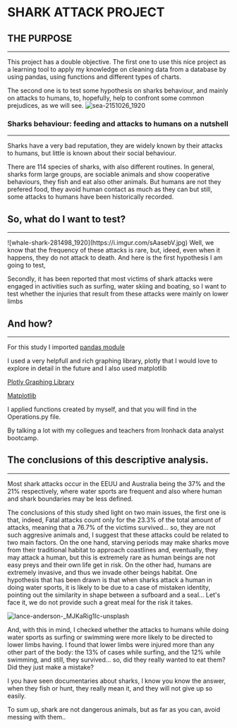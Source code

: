 
# SHARK ATTACK PROJECT
## THE PURPOSE
<hr>

This project has a double objective. The first one to use this nice project as a learning tool to apply my knowledge on cleaning data from a database by using pandas, using functions and different types of charts. 

The second one is to test some hypothesis on sharks behaviour, and mainly on attacks to humans, to, hopefully, help to confront some common prejudices, as we will see.
![sea-2151026_1920](https://i.imgur.com/urwttMO.jpg)
### Sharks behaviour: feeding and attacks to humans on a nutshell 
<hr>
Sharks have a very bad reputation, they are widely known by their attacks to humans, but little is known about their social behaviour.

There are 114 species of sharks, with also different routines. In general, sharks form large groups, are sociable animals and show cooperative behaviours, they fish and eat also other animals. But humans are not they prefered food, they avoid human contact as much as they can but still, some attacks to humans have been historically recorded.  

## So, what do I want to test?
<hr>
![whale-shark-281498_1920](https://i.imgur.com/sAasebV.jpg)
Well, we know that the frequency of these attacks is rare, but, ideed, even when it happens, they do not attack to death. And here is the first hypothesis I am going to test,

Secondly, it has been reported that most victims of shark attacks were engaged in activities such as surfing, water skiing and boating, so I want to test whether the injuries that result from these attacks were mainly on lower limbs

## And how?
<hr>

For this study I imported [pandas module](https://pandas.pydata.org/pandas-docs/stable/getting_started/index.html)

I used a very helpfull and rich graphing library, plotly that I would love to explore in detail in the future and I also used matplotlib

[Plotly Graphing Library ](https://plotly.com/python/getting-started/?utm_source=mailchimp-jan-2015&utm_medium=email&utm_campaign=generalemail-jan2015&utm_term=bubble-chart)

[Matplotlib](https://matplotlib.org/3.2.1/contents.html)

I applied functions created by myself, and that you will find in the Operations.py file.

By talking a lot with my collegues and teachers from Ironhack data analyst bootcamp.

## The conclusions of this descriptive analysis.
<hr>
Most shark attacks occur in the EEUU and Australia being the 37% and the 21% respectively, where water sports are frequent and also where human and shark boundaries may be less defined.

The conclusions of this study shed light on two main issues, the first one is that, indeed, Fatal attacks count only for the 23.3% of the total amount of attacks, meaning that a 76.7% of the victims survived... so, they are not such aggresive animals and, I suggest that these attacks could be related to two main factors. 
On the one hand, starving periods may make sharks move from their traditional habitat to approach coastlines and, eventually, they may attack a human, but this is extremely rare as human beings are not easy preys and their own life get in risk. On the other had, humans are extremely invasive, and thus we invade other beings habitat. One hypothesis that has been drawn is that when sharks attack a human in doing water sports, it is likely to be due to a case of mistaken identity, pointing out the similarity in shape between a sufboard and a seal...
Let's face it, we do not provide such a great meal for the risk it takes.

![lance-anderson-_MJKaRig1Ic-unsplash](https://i.imgur.com/nAryitt.jpg)

And, with this in mind, I checked whether the attacks to humans while doing water sports as surfing or swimming were more likely to be directed to lower limbs having. I found that lower limbs were injured more than any other part of the body: the 13% of cases while surfing, and the 12% while swimming, and still, they survived... so, did they really wanted to eat them? Did they just make a mistake? 

I you have seen documentaries about sharks, I know you know the answer, when they fish or hunt, they really mean it, and they will not give up so easily. 

To sum up, shark are not dangerous animals, but as far as you can, avoid messing with them..